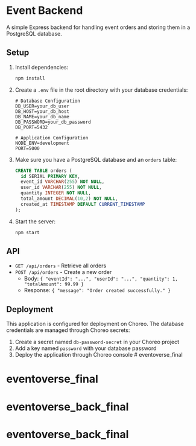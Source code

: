 # Event Backend

A simple Express backend for handling event orders and storing them in a PostgreSQL database.

## Setup

1. Install dependencies:
   ```bash
   npm install
   ```

2. Create a `.env` file in the root directory with your database credentials:
   ```env
   # Database Configuration
   DB_USER=your_db_user
   DB_HOST=your_db_host
   DB_NAME=your_db_name
   DB_PASSWORD=your_db_password
   DB_PORT=5432

   # Application Configuration
   NODE_ENV=development
   PORT=5000
   ```

3. Make sure you have a PostgreSQL database and an `orders` table:
   ```sql
   CREATE TABLE orders (
     id SERIAL PRIMARY KEY,
     event_id VARCHAR(255) NOT NULL,
     user_id VARCHAR(255) NOT NULL,
     quantity INTEGER NOT NULL,
     total_amount DECIMAL(10,2) NOT NULL,
     created_at TIMESTAMP DEFAULT CURRENT_TIMESTAMP
   );
   ```

4. Start the server:
   ```bash
   npm start
   ```

## API

- `GET /api/orders` - Retrieve all orders
- `POST /api/orders` - Create a new order
  - Body: `{ "eventId": "...", "userId": "...", "quantity": 1, "totalAmount": 99.99 }`
  - Response: `{ "message": "Order created successfully." }`

## Deployment

This application is configured for deployment on Choreo. The database credentials are managed through Choreo secrets:

1. Create a secret named `db-password-secret` in your Choreo project
2. Add a key named `password` with your database password
3. Deploy the application through Choreo console # eventoverse_final
# eventoverse_final
# eventoverse_back_final
# eventoverse_back_final
